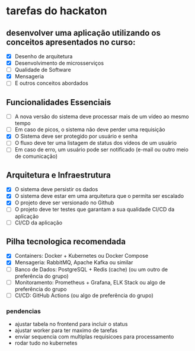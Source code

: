 # tarefas do hackaton

## desenvolver uma aplicação utilizando os conceitos apresentados no curso:

- [x] Desenho de arquitetura
- [x] Desenvolvimento de microsserviços
- [ ] Qualidade de Software
- [x] Mensageria
- [ ] E outros conceitos abordados

## Funcionalidades Essenciais

- [ ] A nova versão do sistema deve processar mais de um vídeo ao mesmo tempo
- [ ] Em caso de picos, o sistema não deve perder uma requisição
- [x] O Sistema deve ser protegido por usuário e senha
- [ ] O fluxo deve ter uma listagem de status dos vídeos de um usuário
- [ ] Em caso de erro, um usuário pode ser notificado (e-mail ou outro meio de
comunicação)

## Arquitetura e Infraestrutura

- [x] O sistema deve persistir os dados
- [x] O sistema deve estar em uma arquitetura que o permita ser escalado
- [x] O projeto deve ser versionado no Github
- [ ] O projeto deve ter testes que garantam a sua qualidade CI/CD da aplicação
- [ ] CI/CD da aplicação

## Pilha tecnologica recomendada

- [x] Containers: Docker + Kubernetes ou Docker Compose
- [x] Mensageria: RabbitMQ, Apache Kafka ou similar
- [ ] Banco de Dados: PostgreSQL + Redis (cache) (ou um outro de preferência do grupo)
- [ ] Monitoramento: Prometheus + Grafana, ELK Stack ou algo de preferência do grupo
- [ ] CI/CD: GitHub Actions (ou algo de preferência do grupo)

### pendencias
- ajustar tabela no frontend para incluir o status 
- ajustar worker para ter maximo de tarefas
- enviar sequencia com multiplas requisicoes para processamento
- rodar tudo no kubernetes

